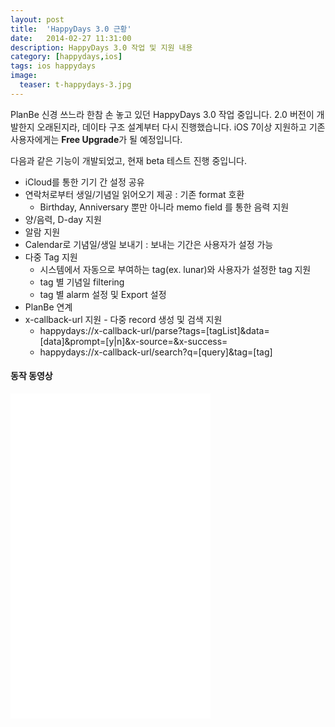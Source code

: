 ```yaml
---
layout: post
title:  'HappyDays 3.0 근황'
date:   2014-02-27 11:31:00
description: HappyDays 3.0 작업 및 지원 내용
category: [happydays,ios]
tags: ios happydays
image:
  teaser: t-happydays-3.jpg
---
```


PlanBe 신경 쓰느라 한참 손 놓고 있던 HappyDays 3.0 작업 중입니다. 2.0 버전이 개발한지 오래된지라,
데이타 구조 설계부터 다시 진행했습니다. iOS 7이상 지원하고 기존 사용자에게는 **Free
Upgrade**가 될 예정입니다.

다음과 같은 기능이 개발되었고, 현재 beta 테스트 진행 중입니다.

- iCloud를 통한 기기 간 설정 공유 
- 연락처로부터 생일/기념일 읽어오기 제공 : 기존 format 호환 
	- Birthday, Anniversary 뿐만 아니라 memo field 를 통한 음력 지원 
- 양/음력, D-day 지원 
- 알람 지원
- Calendar로 기념일/생일 보내기 :  보내는 기간은 사용자가 설정 가능 
- 다중 Tag 지원 
	- 시스템에서 자동으로 부여하는 tag(ex. lunar)와 사용자가 설정한 tag 지원 
	- tag 별 기념일 filtering 
	- tag 별 alarm 설정 및 Export 설정 
- PlanBe 연계 
- x-callback-url 지원 - 다중 record 생성 및 검색 지원 
	- happydays://x-callback-url/parse?tags=[tagList]&data=[data]&prompt=[y|n]&x-source=&x-success=
	- happydays://x-callback-url/search?q=[query]&tag=[tag]

#### 동작 동영상 

 <iframe width="320" height="520" src="//www.youtube.com/embed/awD7dVbIeBs" frameborder="0" allowfullscreen></iframe>
